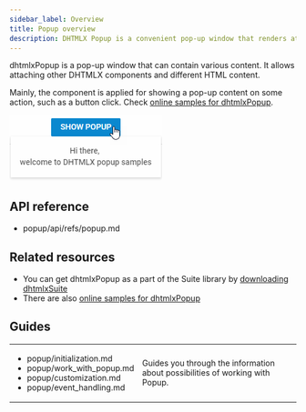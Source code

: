 ```yaml
---
sidebar_label: Overview
title: Popup overview
description: DHTMLX Popup is a convenient pop-up window that renders attached to it DHTMLX components or other content on a mouse click.
---          
```


dhtmlxPopup is a pop-up window that can contain various content. It allows attaching other DHTMLX components and different HTML content. 

Mainly, the component is applied for showing a pop-up content on some action, such as a button click. Check [online samples for dhtmlxPopup](https://docs.dhtmlx.com/suite/samples/popup/).

![](../assets/popup/popup_front.png)

## API reference

- popup/api/refs/popup.md

## Related resources

- You can get dhtmlxPopup as a part of the Suite library by [downloading dhtmlxSuite](https://dhtmlx.com/docs/products/dhtmlxSuite/download.shtml)          
- There are also [online samples for dhtmlxPopup](https://docs.dhtmlx.com/suite/samples/popup/) 

## Guides

<table class='guide-table'>
	<tbody>
	<tr>
		<td id="data" class='topics'>
		    <ul id="data_sublist" >
                    <li>popup/initialization.md</li>
                    <li>popup/work_with_popup.md</li>                   
                    <li>popup/customization.md</li>
                    <li>popup/event_handling.md</li>
            </ul>
        </td>
        <td class='topic_description'>Guides you through the information about possibilities of working with Popup.</td>
    </tr>
   	</tbody>
</table>

